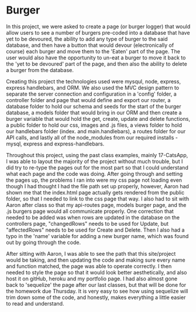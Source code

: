 # Burger

In this project, we were asked to create a page (or burger logger) that would allow users to see a number of burgers pre-coded into a database that have yet to be devoured, the ability to add any type of burger to the said database, and then have a button that would devour (electronically of course) each burger and move them to the 'Eaten' part of the page.  The user would also have the opportunity to un-eat a burger to move it back to the 'yet to be devoured' part of the page, and then also the ability to delete a burger from the database.

Creating this project the technologies used were mysqul, node, express, express handlebars, and ORM.  We also used the MVC design pattern to separate the server connection and configuration in a 'config' folder, a controller folder and page that would define and export our router, a database folder to hold our schema and seeds for the start of the burger database, a models folder that would bring in our ORM and then create a burger variable that would hold the get, create, update and delete functions, a public folder to hold our css, images and .js files, a views folder to hold our handlebars folder (index. and main.handlebars), a routes folder for our API calls, and lastly all of the node_modules from our required installs - mysql, express and express-handlebars.

Throughout this project, using the past class examples, mainly 17-CatsApp, I was able to layout the majority of the project without much trouble, but I did try to re-type the pages out for the most part so that I could understand what each page and the code was doing.  After going through and setting the pages up, the problems I ran into were my css page not loading even though I had thought I had the file path set up properly, however, Aaron had shown me that the index.html page actually gets rendered from the public folder, so that I needed to link to the css page that way.  I also had to sit with Aaron after class so that my api-routes page, models burger page, and the .js burgers page would all communicate properly.  One correction that needed to be added was when rows are updated in the database on the controllers page, "changedRows" needs to be used for Update, but "affectedRows" needs to be used for Create and Delete.  Then I also had a typo in the 'name' variable for adding a new burger name, which was found out by going through the code.

After sitting with Aaron, I was able to see the path that this site/project would be taking, and then updating the code and making sure every name and function matched, the page was able to operate correctly.  I then needed to style the page so that it would look better aesthetically, and also host it on gitHub, heroku and my portfolio page.  I had also almost gone back to 'sequelize' the page after our last classes, but that will be done for the homework due Thursday.  It is very easy to see how using sequelize will trim down some of the code, and honestly, makes everything a little easier to read and understand.